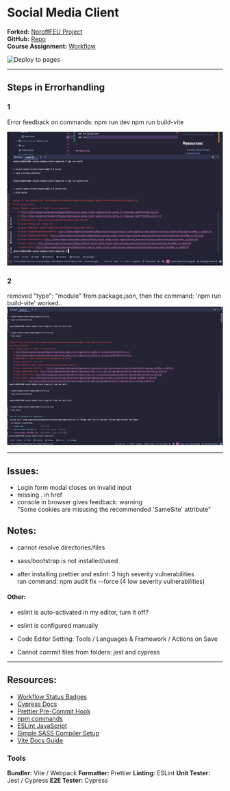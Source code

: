 # Social Media Client

**Forked:** [NoroffFEU Project](https://github.com/NoroffFEU/social-media-client)  
**GitHub:** [Repo](https://github.com/siljeangelvik/social-media-client-angelvik/tree/workflow)  
**Course Assignment:** [Workflow](https://noroff-content.gitlab.io/feu/workflow/ca.html)

![Deploy to pages](https://github.com/siljeangelvik/social-media-client-angelvik/actions/workflows/pages.yml/badge.svg)

---

## Steps in Errorhandling

### 1

Error feedback on commands:
npm run dev
npm run build-vite

![build-vite.png](./issues/img/build-vite.png)

### 2

removed "type": "module" from package.json,
then the command: 'npm run build-vite' worked..
![remove-module-from-packageJSON.png](./issues/img/remove-module-from-packageJSON.png)

---

## Issues:

- Login form modal closes on invalid input
- missing . in href
- console in browser gives feedback: warning  
  "Some cookies are misusing the recommended 'SameSite' attribute"

## Notes:

- cannot resolve directories/files
- sass/bootstrap is not installed/used

- after installing prettier and eslint: 3 high severity vulnerabilities  
  ran command: npm audit fix --force (4 low severity vulnerabilities)

#### Other:

- eslint is auto-activated in my editor, turn it off?
- eslint is configured manually
- Code Editor Setting: Tools / Languages & Framework / Actions on Save

- Cannot commit files from folders: jest and cypress

---

## Resources:

- [Workflow Status Badges](https://docs.github.com/en/actions/monitoring-and-troubleshooting-workflows/adding-a-workflow-status-badge)
- [Cypress Docs](https://docs.cypress.io/guides/overview/why-cypress)
- [Prettier Pre-Commit Hook](https://prettier.io/docs/en/precommit.html)
- [npm commands](https://docs.npmjs.com/cli/v7/commands)
- [ESLint JavaScript](https://eslint.org/docs/latest/developer-guide/working-with-rules)
- [Simple SASS Compiler Setup](https://sprucecss.com/blog/the-simplest-sass-compile-setup)
- [Vite Docs Guide](https://vitejs.dev/guide/)

### Tools

**Bundler:** Vite / Webpack
**Formatter:** Prettier
**Linting:** ESLint
**Unit Tester:** Jest / Cypress
**E2E Tester:** Cypress
